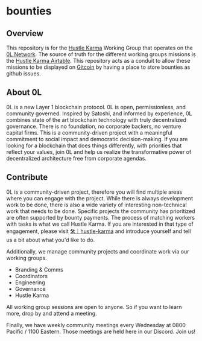 # bounties


## Overview

This repository is for the [Hustle Karma](https://handbook.0l.network/index.php?title=Hustle_Karma) Working Group that operates on the [0L Network](https://0l.network/). The source of truth for the different working groups missions is the [Hustle Karma Airtable](https://airtable.com/shrCuXWvrZgHkspk7/tblixhNzkEaKt3a75). This repository acts as a conduit to allow these missions to be displayed on [Gitcoin](https://gitcoin.co/) by having a place to store bounties as github issues.

## About 0L

0L is a new Layer 1 blockchain protocol. 0L is open, permissionless, and community governed. Inspired by Satoshi, and informed by experience, 0L combines state of the art blockchain technology with truly decentralized governance. There is no foundation, no corporate backers, no venture capital firms. This is a community-driven project with a meaningful commitment to social impact and democratic decision-making. If you are looking for a blockchain that does things differently, with priorities that reflect your values, join 0L and help us realize the transformative power of decentralized architecture free from corporate agendas. 


## Contribute

0L is a community-driven project, therefore you will find multiple areas where you can engage with the project. While there is always development work to be done, there is also a wide variety of interesting non-technical work that needs to be done. Specific projects the community has prioritized are often supported by bounty payments. The process of matching workers with tasks is what we call Hustle Karma. If you are interested in that type of engagement, please visit [🛠｜hustle-karma](https://discord.gg/wqdnrBZX) and introduce yourself and tell us a bit about what you'd like to do. 

Additionally, we manage community projects and coordinate work via our working groups.

- Branding & Comms
- Coordinators
- Engineering
- Governance
- Hustle Karma

All working group sessions are open to anyone. So if you want to learn more, drop by and attend a meeting.

Finally, we have weekly community meetings every Wednesday at 0800 Pacific / 1100 Eastern. Those meetings are held here in our Discord. Join us!
